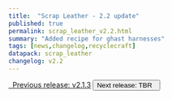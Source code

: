 ```yaml
---
title:  "Scrap Leather - 2.2 update"
published: true
permalink: scrap_leather_v2.2.html
summary: "Added recipe for ghast harnesses"
tags: [news,changelog,recyclecraft]
datapack: scrap_leather
changelog: v2.2
---
```


<div class="btn-group">
    <a href="scrap_leather_v2.1.3.html" role="button" class="btn btn-primary"><i class="fa fa-caret-left"></i>&nbsp; Previous release: v2.1.3</a>
    <button role="button" class="btn btn-default disabled">Next release: TBR &nbsp;<i class="fa fa-caret-right"></i> </button>
</div>